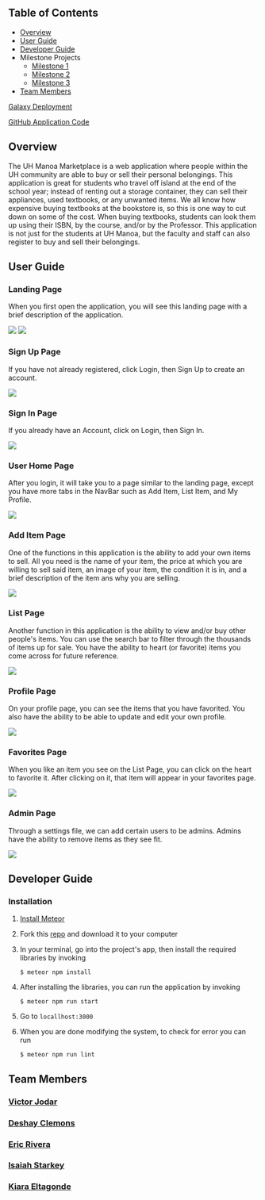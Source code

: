 ## Table of Contents

* [Overview](#overview)
* [User Guide](#user-guide)
* [Developer Guide](#developer-guide)
* Milestone Projects
  * [Milestone 1](https://github.com/uh-manoa-marketplace/uh-manoa-marketplace/projects/1 "M1")
  * [Milestone 2](https://github.com/uh-manoa-marketplace/uh-manoa-marketplace/projects/2 "M2")
  * [Milestone 3](https://github.com/uh-manoa-marketplace/uh-manoa-marketplace/projects/3 "M3")
* [Team Members](#team-members)

[Galaxy Deployment](http://uh-manoa-marketplace.meteorapp.com/#/)

[GitHub Application Code](https://github.com/uh-manoa-marketplace/uh-manoa-marketplace)

## Overview

The UH Manoa Marketplace is a web application where people within the UH community are able to buy or sell their personal belongings. This application is great for students who travel off island at the end of the school year; instead of renting out a storage container, they can sell their appliances, used textbooks, or any unwanted items. We all know how expensive buying textbooks at the bookstore is, so this is one way to cut down on some of the cost. When buying textbooks, students can look them up using their ISBN, by the course, and/or by the Professor. This application is not just for the students at UH Manoa, but the faculty and staff can also register to buy and sell their belongings. 

## User Guide

### Landing Page

When you first open the application, you will see this landing page with a brief description of the application.

<a href="http://uh-manoa-marketplace.meteorapp.com/#/"><img class="ui medium floated image" src="/image/LandingPage1.png"></a>
<a href="http://uh-manoa-marketplace.meteorapp.com/#/"><img class="ui medium floated image" src="/image/LandingPage2.png"></a>

### Sign Up Page
If you have not already registered, click Login, then Sign Up to create an account.

<a href="http://uh-manoa-marketplace.meteorapp.com/#/signup"><img class="ui medium floated image" src="/image/signup.png"></a>

### Sign In Page
If you already have an Account, click on Login, then Sign In. 

<a href="http://uh-manoa-marketplace.meteorapp.com/#/signin"><img class="ui medium floated image" src="/image/signin.png"></a>

### User Home Page
After you login, it will take you to a page similar to the landing page, except you have more tabs in the NavBar such as Add Item, List Item, and My Profile.

<a href="http://uh-manoa-marketplace.meteorapp.com/#/"><img class="ui medium floated image" src="/image/userhomepage.png"></a>

### Add Item Page
One of the functions in this application is the ability to add your own items to sell. All you need is the name of your item, the price at which you are willing to sell said item, an image of your item, the condition it is in, and a brief description of the item ans why you are selling.

<a href="http://uh-manoa-marketplace.meteorapp.com/#/add"><img class="ui medium floated image" src="/image/additem.png"></a>

### List Page
Another function in this application is the ability to view and/or buy other people's items. You can use the search bar to filter through the thousands of items up for sale. You have the ability to heart (or favorite) items you come across for future reference.

<a href="http://uh-manoa-marketplace.meteorapp.com/#/list"><img class="ui medium floated image" src="/image/ListItem.png"></a>

### Profile Page
On your profile page, you can see the items that you have favorited. You also have the ability to be able to update and edit your own profile.

<a href="http://uh-manoa-marketplace.meteorapp.com/#/profile"><img class="ui medium floated image" src="/image/MyProfile.png"></a>

### Favorites Page
When you like an item you see on the List Page, you can click on the heart to favorite it. After clicking on it, that item will appear in your favorites page.

<a href="http://uh-manoa-marketplace.meteorapp.com/#/favorites"><img class="ui medium floated image" src="/image/MyFavorites.png"></a>

### Admin Page
Through a settings file, we can add certain users to be admins. Admins have the ability to remove items as they see fit.

<a href="http://uh-manoa-marketplace.meteorapp.com/#/admin"><img class="ui medium floated image" src="/image/admin.png"></a>

## Developer Guide

### Installation
1. [Install Meteor](https://www.meteor.com/install)

2. Fork this [repo](https://github.com/uh-manoa-marketplace/uh-manoa-marketplace) and download it to your computer

3. In your terminal, go into the project's app, then install the required libraries by invoking
   ```
   $ meteor npm install
   ```
     
4. After installing the libraries, you can run the application by invoking
   ```    
   $ meteor npm run start
   ```
     
5. Go to ```locallhost:3000```

6. When you are done modifying the system, to check for error you can run
   ```
   $ meteor npm run lint
   ```

## Team Members

### [Victor Jodar](https://vjodar.github.io/)

### [Deshay Clemons](https://deshay-clemons.github.io/)

### [Eric Rivera](https://eric5rivera.github.io/)

### [Isaiah Starkey](https://isaiahstarkey.github.io/)

### [Kiara Eltagonde](https://kiarae99.github.io/)
